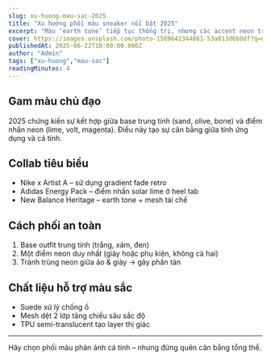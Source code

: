 ```yaml
---
slug: xu-huong-mau-sac-2025
title: "Xu hướng phối màu sneaker nổi bật 2025"
excerpt: "Màu ‘earth tone’ tiếp tục thống trị, nhưng các accent neon trở lại mạnh mẽ trong các collab giới hạn."
cover: https://images.unsplash.com/photo-1589642344861-53a013d6b0df?q=80&w=1600&auto=format&fit=crop
publishedAt: 2025-06-22T10:00:00.000Z
author: "Admin"
tags: ["xu-huong","mau-sac"]
readingMinutes: 4
---
```


## Gam màu chủ đạo

2025 chứng kiến sự kết hợp giữa base trung tính (sand, olive, bone) và điểm nhấn neon (lime, volt, magenta). Điều này tạo sự cân bằng giữa tính ứng dụng và cá tính.

## Collab tiêu biểu

- Nike x Artist A – sử dụng gradient fade retro
- Adidas Energy Pack – điểm nhấn solar lime ở heel tab
- New Balance Heritage – earth tone + mesh tái chế

## Cách phối an toàn

1. Base outfit trung tính (trắng, xám, đen)
2. Một điểm neon duy nhất (giày hoặc phụ kiện, không cả hai)
3. Tránh trùng neon giữa áo & giày → gây phân tán

## Chất liệu hỗ trợ màu sắc

- Suede xử lý chống ố
- Mesh dệt 2 lớp tăng chiều sâu sắc độ
- TPU semi-translucent tạo layer thị giác

---

Hãy chọn phối màu phản ánh cá tính – nhưng đừng quên cân bằng tổng thể.